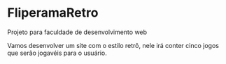 # FliperamaRetro
Projeto para faculdade de desenvolvimento web

Vamos desenvolver um site com o estilo retrô, nele irá conter cinco jogos que serão jogavéis para o usuário.

<div>
  <img height="180em" src="https://github-readme-stats.vercel.app/api/>
</div>



